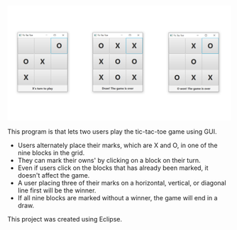 ![preview](/img/tictactoe.png)

This program is that lets two users play the tic-tac-toe game using GUI.

- Users alternately place their marks, which are X and O, in one of the nine blocks in the grid.
- They can mark their owns' by clicking on a block on their turn.
- Even if users click on the blocks that has already been marked, it doesn't affect the game.
- A user placing three of their marks on a horizontal, vertical, or diagonal line first will be the winner.
- If all nine blocks are marked without a winner, the game will end in a draw.

This project was created using Eclipse.